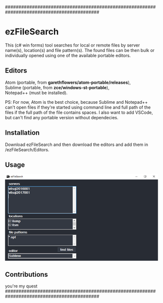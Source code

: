 ###########################################################################################
# ezFileSearch
This (c# win forms) tool searches for local or remote files by server name(s), location(s) and file pattern(s).
The found files can be then
bulk or individually opened using one of the available portable editors.

## Editors
Atom      (portable, from **garethflowers/atom-portable/releases**),                       
Sublime   (portable, from **zce/windows-st-portable**),                                    
Notepad++ (must be installed).

PS: For now, Atom is the best choice, because Sublime and Notepad++ can't open files if they're started using command line and full path of the files if the full path of the file contains spaces. I also want to add VSCode, but can't find any portable version without dependecies.

## Installation
Download ezFileSearch and then download the editors and add them in /ezFileSearch/Editors.

## Usage
![](https://github.com/johnykes/ezFileSearch/blob/master/ezFileSearch/assets/usageExample.png)

## Contributions
you're my quest
###########################################################################################
